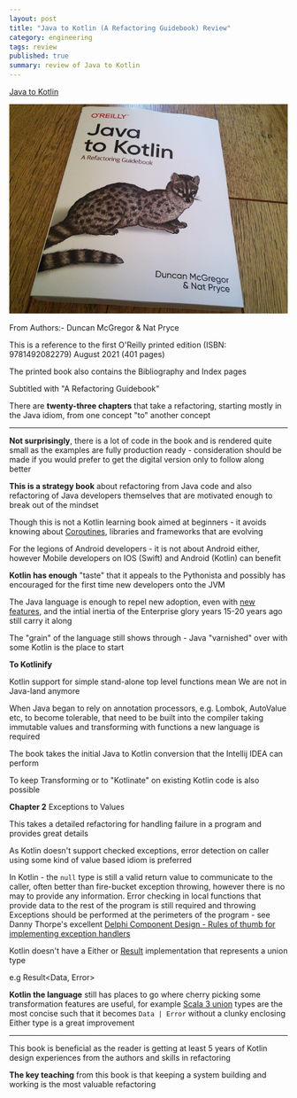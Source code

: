 ```yaml
---
layout: post
title: "Java to Kotlin (A Refactoring Guidebook) Review"
category: engineering
tags: review
published: true
summary: review of Java to Kotlin
---
```


[Java to Kotlin](https://www.oreilly.com/library/view/java-to-kotlin/9781492082262/)

![Java to Kotlin](/public/java-to-kotlin.jpg)

From Authors:- Duncan McGregor & Nat Pryce

This is a reference to the first O'Reilly printed edition (ISBN: 9781492082279) August 2021 (401 pages)

The printed book also contains the Bibliography and Index pages

Subtitled with "A Refactoring Guidebook"

There are **twenty-three chapters** that take a refactoring, starting mostly in the Java idiom, from one concept "to" another concept

---

**Not surprisingly**, there is a lot of code in the book and is rendered quite small as the examples are fully production ready - consideration should be made if you would prefer to get the digital version only to follow along better

**This is a strategy book** about refactoring from Java code and also refactoring of Java developers themselves that are motivated enough to break out of the mindset

Though this is not a Kotlin learning book aimed at beginners - it avoids knowing about [Coroutines](https://kotlinlang.org/docs/coroutines-overview.html), libraries and frameworks that are evolving

For the legions of Android developers - it is not about Android either, however Mobile developers on IOS (Swift) and Android (Kotlin) can benefit

**Kotlin has enough** "taste" that it appeals to the Pythonista and possibly has encouraged for the first time new developers onto the JVM 

The Java language is enough to repel new adoption, even with [new features](https://openjdk.java.net/jeps/359), and the intial inertia of the Enterprise glory years 15-20 years ago still carry it along 

The "grain" of the language still shows through - Java "varnished" over with some Kotlin is the place to start 

**To Kotlinify**

Kotlin support for simple stand-alone top level functions mean We are not in Java-land anymore

When Java began to rely on annotation processors, e.g. Lombok, AutoValue etc, to become tolerable, that need to be built into the compiler
taking immutable values and transforming with functions a new language is required

The book takes the initial Java to Kotlin conversion that the Intellij IDEA can perform

To keep Transforming or to "Kotlinate" on existing Kotlin code is also possible

**Chapter 2** Exceptions to Values

This takes a detailed refactoring for handling failure in a program and provides great details

As Kotlin doesn't support checked exceptions, error detection on caller using some kind of value based idiom is preferred 

In Kotlin - the `null` type is still a valid return value to communicate to the caller, often better than fire-bucket exception throwing, however there is no may to provide any information. Error checking in local functions that provide data to the rest of the program is still required and throwing Exceptions should be performed at the perimeters of the program - see 
Danny Thorpe's excellent [Delphi Component Design - Rules of thumb for implementing exception handlers](https://dl.acm.org/doi/book/10.5555/524370)

Kotlin doesn't have a Either or [Result](https://kotlinlang.org/api/latest/jvm/stdlib/kotlin/-result/) implementation that represents a union type 

e.g Result<Data, Error>

**Kotlin the language** still has places to go where cherry picking some transformation features are useful, for example [Scala 3 union](https://docs.scala-lang.org/scala3/book/types-union.html) types are the most concise such that it becomes `Data | Error` without a clunky enclosing Either type is a great improvement

---

This book is beneficial as the reader is getting at least 5 years of Kotlin design experiences from the authors and skills in refactoring 

**The key teaching** from this book is that keeping a system building and working is the most valuable refactoring

